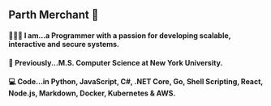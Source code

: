 ## Parth Merchant 💎

#### 👨🏽‍💻 I am...a Programmer with a passion for developing scalable, interactive and secure systems.
#### 🚀 Previously...M.S. Computer Science at New York University.<br>
#### 💻 Code...in Python, JavaScript, C#, .NET Core, Go, Shell Scripting, React, Node.js, Markdown, Docker, Kubernetes & AWS.<br>
